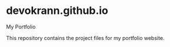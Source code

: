 # devokrann.github.io
My Portfolio

This repository contains the project files for my portfolio website.

